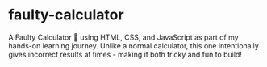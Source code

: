 # faulty-calculator
A Faulty Calculator 🧮 using HTML, CSS, and JavaScript as part of my hands-on learning journey. Unlike a normal calculator, this one intentionally gives incorrect results at times - making it both tricky and fun to build!
